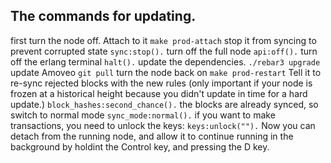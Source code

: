 ## The commands for updating.

first turn the node off.
Attach to it
`make prod-attach`
stop it from syncing to prevent corrupted state
`sync:stop().`
turn off the full node
`api:off().`
turn off the erlang terminal
`halt().`
update the dependencies.
`./rebar3 upgrade`
update Amoveo
`git pull`
turn the node back on
`make prod-restart`
Tell it to re-sync rejected blocks with the new rules (only important if your node is frozen at a historical height because you didn't update in time for a hard update.)
`block_hashes:second_chance().`
the blocks are already synced, so switch to normal mode
`sync_mode:normal().`
if you want to make transactions, you need to unlock the keys:
`keys:unlock("").`
Now you can detach from the running node, and allow it to continue running in the background by holdint the Control key, and pressing the D key.
